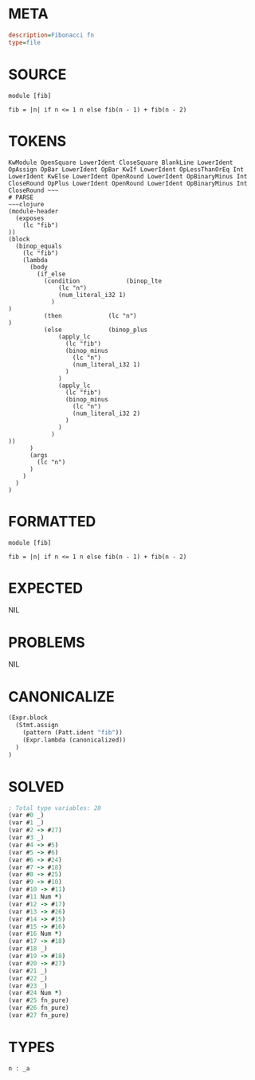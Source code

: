 # META
~~~ini
description=Fibonacci fn
type=file
~~~
# SOURCE
~~~roc
module [fib]

fib = |n| if n <= 1 n else fib(n - 1) + fib(n - 2)
~~~
# TOKENS
~~~text
KwModule OpenSquare LowerIdent CloseSquare BlankLine LowerIdent OpAssign OpBar LowerIdent OpBar KwIf LowerIdent OpLessThanOrEq Int LowerIdent KwElse LowerIdent OpenRound LowerIdent OpBinaryMinus Int CloseRound OpPlus LowerIdent OpenRound LowerIdent OpBinaryMinus Int CloseRound ~~~
# PARSE
~~~clojure
(module-header
  (exposes
    (lc "fib")
))
(block
  (binop_equals
    (lc "fib")
    (lambda
      (body
        (if_else
          (condition             (binop_lte
              (lc "n")
              (num_literal_i32 1)
            )
)
          (then             (lc "n")
)
          (else             (binop_plus
              (apply_lc
                (lc "fib")
                (binop_minus
                  (lc "n")
                  (num_literal_i32 1)
                )
              )
              (apply_lc
                (lc "fib")
                (binop_minus
                  (lc "n")
                  (num_literal_i32 2)
                )
              )
            )
))
      )
      (args
        (lc "n")
      )
    )
  )
)
~~~
# FORMATTED
~~~roc
module [fib]

fib = |n| if n <= 1 n else fib(n - 1) + fib(n - 2)
~~~
# EXPECTED
NIL
# PROBLEMS
NIL
# CANONICALIZE
~~~clojure
(Expr.block
  (Stmt.assign
    (pattern (Patt.ident "fib"))
    (Expr.lambda (canonicalized))
  )
)
~~~
# SOLVED
~~~clojure
; Total type variables: 28
(var #0 _)
(var #1 _)
(var #2 -> #27)
(var #3 _)
(var #4 -> #5)
(var #5 -> #6)
(var #6 -> #24)
(var #7 -> #18)
(var #8 -> #25)
(var #9 -> #10)
(var #10 -> #11)
(var #11 Num *)
(var #12 -> #17)
(var #13 -> #26)
(var #14 -> #15)
(var #15 -> #16)
(var #16 Num *)
(var #17 -> #18)
(var #18 _)
(var #19 -> #18)
(var #20 -> #27)
(var #21 _)
(var #22 _)
(var #23 _)
(var #24 Num *)
(var #25 fn_pure)
(var #26 fn_pure)
(var #27 fn_pure)
~~~
# TYPES
~~~roc
n : _a
~~~
